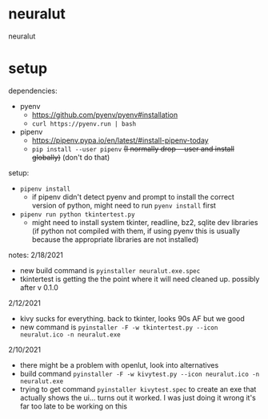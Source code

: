 # neuralut
neuralut

# setup
dependencies:
- pyenv 
	- https://github.com/pyenv/pyenv#installation
	- `curl https://pyenv.run | bash`
- pipenv
	- https://pipenv.pypa.io/en/latest/#install-pipenv-today
	- `pip install --user pipenv` ~~(I normally drop --user and install globally)~~ (don't do that)

setup:
- `pipenv install`
	- if pipenv didn't detect pyenv and prompt to install the correct version of python, might need to run `pyenv install` first
- `pipenv run python tkintertest.py`
	- might need to install system tkinter, readline, bz2, sqlite dev libraries (if python not compiled with them, if using pyenv this is usually because the appropriate libraries are not installed)

notes:
2/18/2021
- new build command is `pyinstaller neuralut.exe.spec`
- tkintertest is getting the the point where it will need cleaned up. possibly after v 0.1.0


2/12/2021
- kivy sucks for everything. back to tkinter, looks 90s AF but we good
- new command is `pyinstaller -F -w tkintertest.py --icon neuralut.ico -n neuralut.exe`


2/10/2021
- there might be a problem with openlut, look into alternatives
- build command `pyinstaller -F -w kivytest.py --icon neuralut.ico -n neuralut.exe`
- trying to get command `pyinstaller kivytest.spec` to create an exe that actually shows the ui... turns out it worked. I was just doing it wrong it's far too late to be working on this
